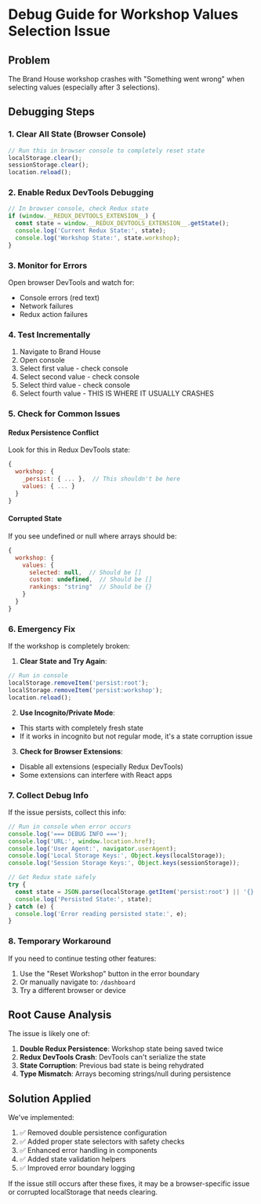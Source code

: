 # Debug Guide for Workshop Values Selection Issue

## Problem
The Brand House workshop crashes with "Something went wrong" when selecting values (especially after 3 selections).

## Debugging Steps

### 1. Clear All State (Browser Console)
```javascript
// Run this in browser console to completely reset state
localStorage.clear();
sessionStorage.clear();
location.reload();
```

### 2. Enable Redux DevTools Debugging
```javascript
// In browser console, check Redux state
if (window.__REDUX_DEVTOOLS_EXTENSION__) {
  const state = window.__REDUX_DEVTOOLS_EXTENSION__.getState();
  console.log('Current Redux State:', state);
  console.log('Workshop State:', state.workshop);
}
```

### 3. Monitor for Errors
Open browser DevTools and watch for:
- Console errors (red text)
- Network failures
- Redux action failures

### 4. Test Incrementally
1. Navigate to Brand House
2. Open console
3. Select first value - check console
4. Select second value - check console
5. Select third value - check console
6. Select fourth value - THIS IS WHERE IT USUALLY CRASHES

### 5. Check for Common Issues

#### Redux Persistence Conflict
Look for this in Redux DevTools state:
```javascript
{
  workshop: {
    _persist: { ... },  // This shouldn't be here
    values: { ... }
  }
}
```

#### Corrupted State
If you see undefined or null where arrays should be:
```javascript
{
  workshop: {
    values: {
      selected: null,  // Should be []
      custom: undefined,  // Should be []
      rankings: "string"  // Should be {}
    }
  }
}
```

### 6. Emergency Fix
If the workshop is completely broken:

1. **Clear State and Try Again**:
```javascript
// Run in console
localStorage.removeItem('persist:root');
localStorage.removeItem('persist:workshop');
location.reload();
```

2. **Use Incognito/Private Mode**:
- This starts with completely fresh state
- If it works in incognito but not regular mode, it's a state corruption issue

3. **Check for Browser Extensions**:
- Disable all extensions (especially Redux DevTools)
- Some extensions can interfere with React apps

### 7. Collect Debug Info
If the issue persists, collect this info:

```javascript
// Run in console when error occurs
console.log('=== DEBUG INFO ===');
console.log('URL:', window.location.href);
console.log('User Agent:', navigator.userAgent);
console.log('Local Storage Keys:', Object.keys(localStorage));
console.log('Session Storage Keys:', Object.keys(sessionStorage));

// Get Redux state safely
try {
  const state = JSON.parse(localStorage.getItem('persist:root') || '{}');
  console.log('Persisted State:', state);
} catch (e) {
  console.log('Error reading persisted state:', e);
}
```

### 8. Temporary Workaround
If you need to continue testing other features:

1. Use the "Reset Workshop" button in the error boundary
2. Or manually navigate to: `/dashboard`
3. Try a different browser or device

## Root Cause Analysis

The issue is likely one of:
1. **Double Redux Persistence**: Workshop state being saved twice
2. **Redux DevTools Crash**: DevTools can't serialize the state
3. **State Corruption**: Previous bad state is being rehydrated
4. **Type Mismatch**: Arrays becoming strings/null during persistence

## Solution Applied

We've implemented:
1. ✅ Removed double persistence configuration
2. ✅ Added proper state selectors with safety checks
3. ✅ Enhanced error handling in components
4. ✅ Added state validation helpers
5. ✅ Improved error boundary logging

If the issue still occurs after these fixes, it may be a browser-specific issue or corrupted localStorage that needs clearing.